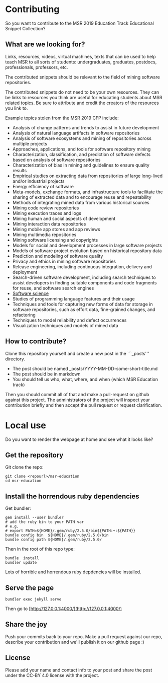 # Contributing

So you want to contribute to the MSR 2019 Education Track Educational Snippet Collection?

## What are we looking for?

Links, resources, videos, virtual machines, texts that can be used to help teach MSR to all sorts of students: undergraduates, graduates, postdocs, professionals, professors, etc.

The contributed snippets should be relevant to the field of mining software repositories.

The contributed snippets do not need to be your own resources. They can be links to resources you think are useful for educating students about MSR related topics. Be sure to attribute and credit the creators of the resources you link to.

Example topics stolen from the MSR 2019 CFP include:

* Analysis of change patterns and trends to assist in future development
* Analysis of natural language artifacts in software repositories
* Analysis of software ecosystems and mining of repositories across multiple projects
* Approaches, applications, and tools for software repository mining
* Characterization, classification, and prediction of software defects based on analysis of software repositories
* Characterization of bias in mining and guidelines to ensure quality results
* Empirical studies on extracting data from repositories of large long-lived and/or industrial projects
* Energy efficiency of software
* Meta-models, exchange formats, and infrastructure tools to facilitate the sharing of extracted data and to encourage reuse and repeatability
* Methods of integrating mined data from various historical sources
* Mining code review repositories
* Mining execution traces and logs
* Mining human and social aspects of development
* Mining interaction data repositories
* Mining mobile app stores and app reviews
* Mining multimedia repositories
* Mining software licensing and copyrights
* Models for social and development processes in large software projects
* Models of software project evolution based on historical repository data
* Prediction and modeling of software quality
* Privacy and ethics in mining software repositories
* Release engineering, including continuous integration, delivery and deployment
* Search-driven software development, including search techniques to assist developers in finding suitable components and code fragments for reuse, and software search engines
* [Software science](http://softwareprocess.es/blog/blog/2018/06/18/software-science-and-empirical-software-engineering/)
* Studies of programming language features and their usage
* Techniques and tools for capturing new forms of data for storage in software repositories, such as effort data, fine-grained changes, and refactoring
* Techniques to model reliability and defect occurrences
* Visualization techniques and models of mined data

## How to contribute?

Clone this repository yourself and create a new post in the ```_posts'''  directory.

* The post should be named _posts/YYYY-MM-DD-some-short-title.md 
* The post should be in markdown
* You should tell us who, what, where, and when (which MSR Education track)

Then you should commit all of that and make a pull-request on github against
this project. The administrators of the project will inspect your contribution
briefly and then accept the pull request or request clarification.

# Local use

Do you want to render the webpage at home and see what it looks like?

## Get the repository

Git clone the repo:

    git clone <repourl>/msr-education
    cd msr-education

## Install the horrendous ruby dependencies

Get bundler:

    gem install --user bundler
    # add the ruby bin to your PATH var
    # e.g.
    # export PATH=${HOME}/.gem/ruby/2.5.0/bin${PATH:+:${PATH}}
    bundle config bin  ${HOME}/.gem/ruby/2.5.0/bin
    bundle config path ${HOME}/.gem/ruby/2.5.0/

Then in the root of this repo type:

    bundle  install
    bundler update

Lots of horrible and horrendous ruby depdencies will be installed.

## Serve the page

    bundler exec jekyll serve 

Then go to [http://127.0.0.1:4000/](http://127.0.0.1:4000/)

## Share the joy 

Push your commits back to your repo. Make a pull request against our repo, describe your contribution and we'll publish it on our github page :)

## License

Please add your name and contact info to your post and share the post under the CC-BY 4.0 license with the project.
